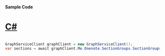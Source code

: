 #### Sample Code
# [C#](#tab/Csharp)

```C#

GraphServiceClient graphClient = new GraphServiceClient();
var sections = await graphClient.Me.Onenote.SectionGroups.SectionGroups.Sections.Request().GetAsync();

```